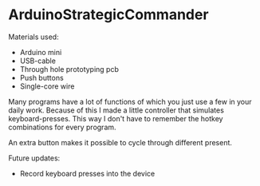 # ArduinoStrategicCommander

Materials used:
- Arduino mini
- USB-cable
- Through hole prototyping pcb
- Push buttons
- Single-core wire

Many programs have a lot of functions of which you just use a few in your daily work. Because of this I made a little controller that simulates keyboard-presses.   This way I don't have to remember the hotkey combinations for every program.

An extra button makes it possible to cycle through different present.

Future updates:
- Record keyboard presses into the device
